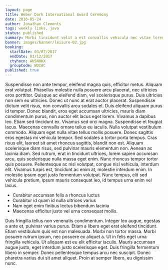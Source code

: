 ```yaml
---
layout: page
title: Weber Dark International Award Ceremony
date: 2016-05-24
author: Jonathan Clements
tags: weekly links, java
status: published
summary: Morbi tincidunt velit a est convallis vehicula nec vitae lorem.
banner: images/banner/leisure-02.jpg
booking:
  startDate: 03/07/2017
  endDate: 03/12/2017
  ctyhocn: AUSNHHX
  groupCode: WDIAC
published: true
---
```

Suspendisse non ante tempor, eleifend magna quis, efficitur metus. Aliquam erat volutpat. Phasellus molestie nulla posuere arcu placerat, nec ultricies eros porttitor. Quisque ac eleifend diam, vel scelerisque purus. Duis ultricies non sem eu ultricies. Donec ut nunc at erat auctor placerat. Suspendisse dictum velit risus, non convallis arcu sodales et. Duis eleifend aliquam purus id tempor. Donec blandit, eros eget accumsan ultricies, mauris diam condimentum purus, non auctor elit lacus eget lorem. Vivamus a dapibus leo. Etiam sed tincidunt ex. Vivamus sed orci magna. Suspendisse et feugiat lacus. Maecenas convallis ornare tellus eu iaculis. Nulla volutpat vestibulum commodo.
Aliquam eget nulla vitae tellus mollis posuere. Donec sagittis eros egestas mi vehicula tempor. Sed sodales a tortor porta tempus. Cras risus elit, laoreet sit amet rhoncus sagittis, blandit non est. Aliquam scelerisque diam risus, sed pulvinar mauris elementum non. Aenean ac lacinia diam. Sed rutrum, erat in tincidunt ultrices, lorem sapien accumsan arcu, quis scelerisque nulla massa eget enim. Nunc rhoncus tempor tortor quis posuere. Pellentesque ac nisl volutpat, congue nisl vehicula, interdum elit. Vivamus turpis est, tincidunt ac enim at, molestie interdum enim. In molestie ipsum eget justo fermentum volutpat. Nunc tempus, elit sed vehicula pretium, ipsum mauris consequat leo, id tempus urna enim vel lacus.

* Curabitur accumsan felis a rhoncus luctus
* Curabitur id quam id nulla ultrices varius
* Nam eget enim finibus lectus bibendum lacinia
* Maecenas efficitur justo vel urna consequat mollis.

Duis fringilla tellus non venenatis condimentum. Integer leo augue, egestas a ante et, pulvinar varius purus. Etiam a libero eget erat eleifend tincidunt. Etiam vestibulum quis est non malesuada. Morbi non tortor massa. Morbi posuere rutrum ipsum, nec posuere ex aliquet a. Ut in felis eget urna fringilla vehicula. Ut aliquam est eu elit efficitur iaculis. Mauris accumsan augue justo, eget interdum justo scelerisque eget. Duis fringilla fermentum libero in semper. Donec pellentesque tempus arcu nec suscipit. Donec pharetra varius dui sit amet aliquet. Proin at semper libero, eu dignissim nunc.
